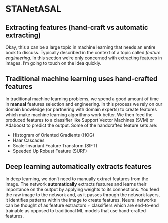 ﻿# STANetASAL
 ## **Extracting features (hand-craft vs automatic extracting)**

Okay, this a can be a large topic in machine learning that needs an entire book to discuss. Typically described in the context of a topic called *feature engineering.* In this section we’re only concerned with extracting features in images. I’m going to touch on the idea quickly.

## **Traditional machine learning uses hand-crafted features**

In traditional machine learning problems, we spend a good amount of time in **manual** features selection and engineering. In this process we rely on our domain knowledge (or partnering with domain experts) to create features which make machine learning algorithms work better. We then feed the produced features to a classifier like Support Vector Machines (SVM) or Adaboost to predict the output. Some of the handcrafted feature sets are:

- Histogram of Oriented Gradients (HOG)
- Haar Cascades
- Scale-Invariant Feature Transform (SIFT)
- Speeded Up Robust Feature (SURF)

## **Deep learning automatically extracts features**

In deep learning, we don’t need to manually extract features from the image. The network **automatically** extracts features and learns their importance on the output by applying weights to its connections. You feed the raw image to the network and, as it passes through the network layers, it identifies patterns within the image to create features. Neural networks can be thought of as feature extractors + classifiers which are end-to-end trainable as opposed to traditional ML models that use hand-crafted features.
